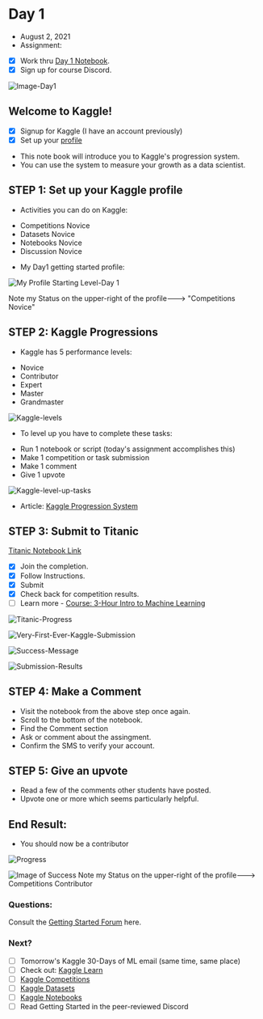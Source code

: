 # Day 1
* August 2, 2021
* Assignment: 
- [x] Work thru [Day 1 Notebook](https://www.kaggle.com/alexisbcook/getting-started-with-kaggle?utm_medium=email&utm_source=gamma&utm_campaign=thirty-days-of-ml&utm_content=day-1). 
- [x] Sign up for course Discord. 

![Image-Day1](https://github.com/EO4wellness/T-I-L/blob/main/AI-ML-NLP/Kaggle/Images/Day1-assignment.jpg)

## Welcome to Kaggle! 
- [x] Signup for Kaggle (I have an account previously) 
- [x] Set up your [profile](kaggle.com/me) 
* This note book will introduce you to Kaggle's progression system. 
* You can use the system to measure your growth as a data scientist. 

## STEP 1: Set up your Kaggle profile 
* Activities you can do on Kaggle: 
- Competitions Novice 
- Datasets Novice 
- Notebooks Novice 
- Discussion Novice 
* My Day1 getting started profile: 

![My Profile Starting Level-Day 1](https://github.com/EO4wellness/T-I-L/blob/main/AI-ML-NLP/Kaggle/Images/Day1-getting-started.jpg)

Note my Status on the upper-right of the profile---> "Competitions Novice"


## STEP 2: Kaggle Progressions 
* Kaggle has 5 performance levels:
- Novice 
- Contributor 
- Expert 
- Master 
- Grandmaster 

![Kaggle-levels](https://github.com/EO4wellness/T-I-L/blob/main/AI-ML-NLP/Kaggle/Images/01-participation-levels.png)

* To level up you have to complete these tasks:
- Run 1 notebook or script (today's assignment accomplishes this) 
- Make 1 competition or task submission 
- Make 1 comment 
- Give 1 upvote 

![Kaggle-level-up-tasks](https://github.com/EO4wellness/T-I-L/blob/main/AI-ML-NLP/Kaggle/Images/01-level-up-tasks.png)

* Article: [Kaggle Progression System](https://www.kaggle.com/progression)


## STEP 3: Submit to Titanic 
[Titanic Notebook Link](https://www.kaggle.com/alexisbcook/titanic-tutorial)

- [x] Join the completion. 
- [x] Follow Instructions. 
- [x] Submit 
- [x] Check back for competition results. 
- [ ] Learn more - [Course: 3-Hour Intro to Machine Learning](https://www.kaggle.com/learn/intro-to-machine-learning)

![Titanic-Progress](https://github.com/EO4wellness/T-I-L/blob/main/AI-ML-NLP/Kaggle/Images/Day1-Titantic-Submission.jpg)

![Very-First-Ever-Kaggle-Submission](https://github.com/EO4wellness/T-I-L/blob/main/AI-ML-NLP/Kaggle/Images/Day1-very-first-submission.jpg)

![Success-Message](https://github.com/EO4wellness/T-I-L/blob/main/AI-ML-NLP/Kaggle/Images/Day1-success.jpg)

![Submission-Results](https://github.com/EO4wellness/T-I-L/blob/main/AI-ML-NLP/Kaggle/Images/Day1-Titanic-Submission-Results.jpg)


## STEP 4: Make a Comment
* Visit the notebook from the above step once again.  
* Scroll to the bottom of the notebook. 
* Find the Comment section 
* Ask or comment about the assingment. 
* Confirm the SMS to verify your account. 

## STEP 5: Give an upvote
* Read a few of the comments other students have posted. 
* Upvote one or more which seems particularly helpful. 

## End Result: 
* You should now be a contributor 

![Progress](https://github.com/EO4wellness/T-I-L/blob/main/AI-ML-NLP/Kaggle/Images/Day1-Successful-Contributor.jpg)

![Image of Success](https://github.com/EO4wellness/T-I-L/blob/main/AI-ML-NLP/Kaggle/Images/Day1-contributor-status.jpg)
Note my Status on the upper-right of the profile---> Competitions Contributor 

### Questions: 
Consult the [Getting Started Forum](https://www.kaggle.com/getting-started) here. 

### Next? 
- [ ] Tomorrow's Kaggle 30-Days of ML email (same time, same place) 
- [ ] Check out: [Kaggle Learn](https://www.kaggle.com/learn)
- [ ] [Kaggle Competitions](https://www.kaggle.com/competitions)
- [ ] [Kaggle Datasets](https://www.kaggle.com/datasets)
- [ ] [Kaggle Notebooks](https://www.kaggle.com/code)
- [ ] Read Getting Started in the peer-reviewed Discord
